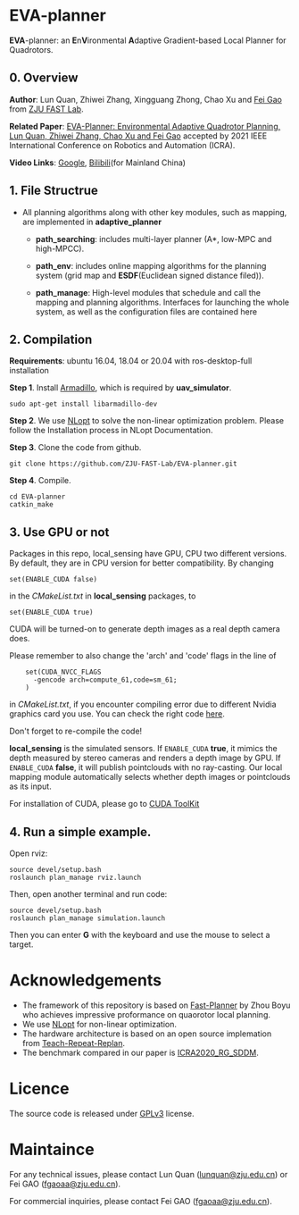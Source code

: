 # EVA-planner

**EVA**-planner: an **E**n**V**ironmental **A**daptive Gradient-based Local Planner for Quadrotors.

## 0. Overview
**Author**: Lun Quan, Zhiwei Zhang, Xingguang Zhong, Chao Xu and [Fei Gao](https://ustfei.com/) from [ZJU FAST Lab](http://zju-fast.com/).

**Related Paper**: [EVA-Planner: Environmental Adaptive Quadrotor Planning, Lun Quan, Zhiwei Zhang, Chao Xu and Fei Gao](https://ieeexplore.ieee.org/document/9561759) accepted by 2021 IEEE International Conference on Robotics and Automation (ICRA).

**Video Links**: [Google](https://www.youtube.com/watch?v=HcwBNcah0eo&t=4s), [Bilibili](https://www.bilibili.com/video/BV1Zz4y1C7rt)(for Mainland China)

## 1. File Structrue
- All planning algorithms along with other key modules, such as mapping, are implemented in **adaptive_planner**
    - **path_searching**: includes multi-layer planner (A*, low-MPC and high-MPCC).

    - **path_env**: includes online mapping algorithms for the planning system (grid map and **ESDF**(Euclidean signed distance filed)). 
    
    - **path_manage**: High-level modules that schedule and call the mapping and planning algorithms. Interfaces for launching the whole system, as well as the configuration files are contained here

## 2. Compilation
**Requirements**: ubuntu 16.04, 18.04 or 20.04 with ros-desktop-full installation

**Step 1**. Install [Armadillo](http://arma.sourceforge.net/), which is required by **uav_simulator**.
```
sudo apt-get install libarmadillo-dev
```

**Step 2**. We use [NLopt](https://nlopt.readthedocs.io/en/latest/NLopt_Installation/) to solve the non-linear optimization problem. Please follow the Installation process in NLopt Documentation.

**Step 3**. Clone the code from github.
```
git clone https://github.com/ZJU-FAST-Lab/EVA-planner.git
```
**Step 4**. Compile.
```
cd EVA-planner
catkin_make
```

## 3. Use GPU or not
Packages in this repo, local_sensing have GPU, CPU two different versions. By default, they are in CPU version for better compatibility. By changing
 ```
 set(ENABLE_CUDA false)
 ```
in the _CMakeList.txt_ in **local_sensing** packages, to
 ```
 set(ENABLE_CUDA true)
 ```

CUDA will be turned-on to generate depth images as a real depth camera does. 

Please remember to also change the 'arch' and 'code' flags in the line of 
```
    set(CUDA_NVCC_FLAGS 
      -gencode arch=compute_61,code=sm_61;
    ) 
``` 
in _CMakeList.txt_, if you encounter compiling error due to different Nvidia graphics card you use. You can check the right code [here](https://github.com/tpruvot/ccminer/wiki/Compatibility).
 
Don't forget to re-compile the code!

**local_sensing** is the simulated sensors. If ```ENABLE_CUDA``` **true**, it mimics the depth measured by stereo cameras and renders a depth image by GPU. If ```ENABLE_CUDA``` **false**, it will publish pointclouds with no ray-casting. Our local mapping module automatically selects whether depth images or pointclouds as its input.

For installation of CUDA, please go to [CUDA ToolKit](https://developer.nvidia.com/cuda-toolkit)

## 4. Run a simple example.
Open rviz:
```
source devel/setup.bash
roslaunch plan_manage rviz.launch
```
Then, open another terminal and run code:
```
source devel/setup.bash
roslaunch plan_manage simulation.launch
```
Then you can enter **G** with the keyboard and use the mouse to select a target.

# Acknowledgements
- The framework of this repository is based on [Fast-Planner](https://github.com/HKUST-Aerial-Robotics/Fast-Planner) by Zhou Boyu who achieves impressive proformance on quaorotor local planning.
- We use [NLopt](https://nlopt.readthedocs.io/en/latest/) for non-linear optimization.
- The hardware architecture is based on an open source implemation from [Teach-Repeat-Replan](https://github.com/HKUST-Aerial-Robotics/Teach-Repeat-Replan).
- The benchmark compared in our paper is [ICRA2020_RG_SDDM](https://github.com/zhl355/ICRA2020_RG_SDDM/tree/code). 

# Licence
The source code is released under [GPLv3](http://www.gnu.org/licenses/) license.

# Maintaince
For any technical issues, please contact Lun Quan (lunquan@zju.edu.cn) or Fei GAO (fgaoaa@zju.edu.cn).

For commercial inquiries, please contact Fei GAO (fgaoaa@zju.edu.cn).
